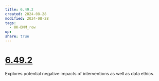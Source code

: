 ```yaml
---
title: 6.49.2
created: 2024-08-28
modified: 2024-08-28
tags:
  - UK-DMM_row
up: 
share: true
---
```

# [6.49.2](6.49.2.md)

Explores potential negative impacts of interventions as well as data ethics.
